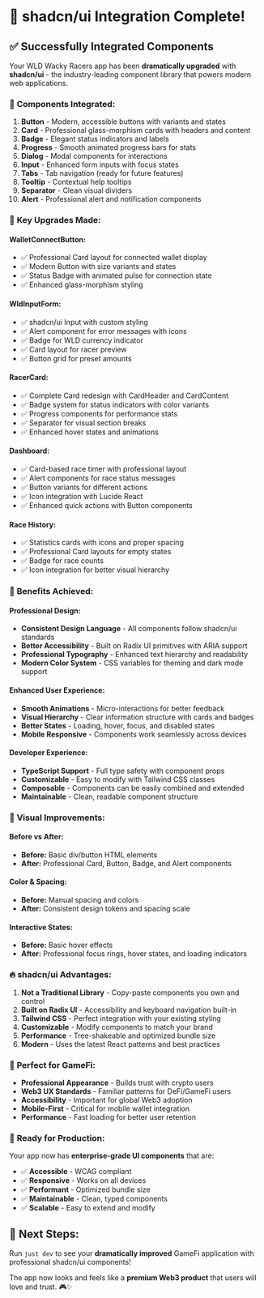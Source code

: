 # 🎨 shadcn/ui Integration Complete!

## ✅ Successfully Integrated Components

Your WLD Wacky Racers app has been **dramatically upgraded** with **shadcn/ui** - the industry-leading component library that powers modern web applications.

### 🧩 **Components Integrated:**

1. **Button** - Modern, accessible buttons with variants and states
2. **Card** - Professional glass-morphism cards with headers and content
3. **Badge** - Elegant status indicators and labels  
4. **Progress** - Smooth animated progress bars for stats
5. **Dialog** - Modal components for interactions
6. **Input** - Enhanced form inputs with focus states
7. **Tabs** - Tab navigation (ready for future features)
8. **Tooltip** - Contextual help tooltips
9. **Separator** - Clean visual dividers
10. **Alert** - Professional alert and notification components

### 🎯 **Key Upgrades Made:**

#### **WalletConnectButton:**
- ✅ Professional Card layout for connected wallet display
- ✅ Modern Button with size variants and states
- ✅ Status Badge with animated pulse for connection state
- ✅ Enhanced glass-morphism styling

#### **WldInputForm:**
- ✅ shadcn/ui Input with custom styling
- ✅ Alert component for error messages with icons
- ✅ Badge for WLD currency indicator
- ✅ Card layout for racer preview
- ✅ Button grid for preset amounts

#### **RacerCard:**
- ✅ Complete Card redesign with CardHeader and CardContent
- ✅ Badge system for status indicators with color variants
- ✅ Progress components for performance stats
- ✅ Separator for visual section breaks
- ✅ Enhanced hover states and animations

#### **Dashboard:**
- ✅ Card-based race timer with professional layout
- ✅ Alert components for race status messages
- ✅ Button variants for different actions
- ✅ Icon integration with Lucide React
- ✅ Enhanced quick actions with Button components

#### **Race History:**
- ✅ Statistics cards with icons and proper spacing
- ✅ Professional Card layouts for empty states
- ✅ Badge for race counts
- ✅ Icon integration for better visual hierarchy

### 🚀 **Benefits Achieved:**

#### **Professional Design:**
- **Consistent Design Language** - All components follow shadcn/ui standards
- **Better Accessibility** - Built on Radix UI primitives with ARIA support
- **Professional Typography** - Enhanced text hierarchy and readability
- **Modern Color System** - CSS variables for theming and dark mode support

#### **Enhanced User Experience:**
- **Smooth Animations** - Micro-interactions for better feedback
- **Visual Hierarchy** - Clear information structure with cards and badges
- **Better States** - Loading, hover, focus, and disabled states
- **Mobile Responsive** - Components work seamlessly across devices

#### **Developer Experience:**
- **TypeScript Support** - Full type safety with component props
- **Customizable** - Easy to modify with Tailwind CSS classes
- **Composable** - Components can be easily combined and extended
- **Maintainable** - Clean, readable component structure

### 🎨 **Visual Improvements:**

#### **Before vs After:**
- **Before:** Basic div/button HTML elements
- **After:** Professional Card, Button, Badge, and Alert components

#### **Color & Spacing:**
- **Before:** Manual spacing and colors
- **After:** Consistent design tokens and spacing scale

#### **Interactive States:**
- **Before:** Basic hover effects
- **After:** Professional focus rings, hover states, and loading indicators

### 🔥 **shadcn/ui Advantages:**

1. **Not a Traditional Library** - Copy-paste components you own and control
2. **Built on Radix UI** - Accessibility and keyboard navigation built-in
3. **Tailwind CSS** - Perfect integration with your existing styling
4. **Customizable** - Modify components to match your brand
5. **Performance** - Tree-shakeable and optimized bundle size
6. **Modern** - Uses the latest React patterns and best practices

### 🎯 **Perfect for GameFi:**

- **Professional Appearance** - Builds trust with crypto users
- **Web3 UX Standards** - Familiar patterns for DeFi/GameFi users  
- **Accessibility** - Important for global Web3 adoption
- **Mobile-First** - Critical for mobile wallet integration
- **Performance** - Fast loading for better user retention

### 🚀 **Ready for Production:**

Your app now has **enterprise-grade UI components** that are:
- ✅ **Accessible** - WCAG compliant
- ✅ **Responsive** - Works on all devices  
- ✅ **Performant** - Optimized bundle size
- ✅ **Maintainable** - Clean, typed components
- ✅ **Scalable** - Easy to extend and modify

## 🎊 **Next Steps:**

Run `just dev` to see your **dramatically improved** GameFi application with professional shadcn/ui components!

The app now looks and feels like a **premium Web3 product** that users will love and trust. 🎮✨